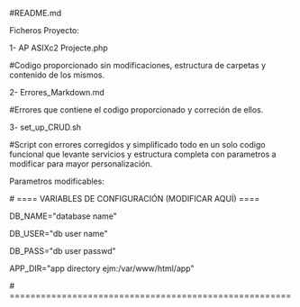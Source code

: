 ﻿#README.md

Ficheros Proyecto:

1- AP ASIXc2 Projecte.php

#Codigo proporcionado sin modificaciones, estructura de carpetas y contenido de los mismos.

2- Errores\_Markdown.md

#Errores que contiene el codigo proporcionado y correción de ellos.

3- set\_up\_CRUD.sh

#Script con errores corregidos y simplificado todo en un solo codigo funcional que levante servicios y estructura completa con parametros a modificar para mayor personalización.

Parametros modificables:

\# ==== VARIABLES DE CONFIGURACIÓN (MODIFICAR AQUÍ) ====

DB\_NAME="database name"

DB\_USER="db user name"

DB\_PASS="db user passwd"

APP\_DIR="app directory ejm:/var/www/html/app"

\# ======================================================
